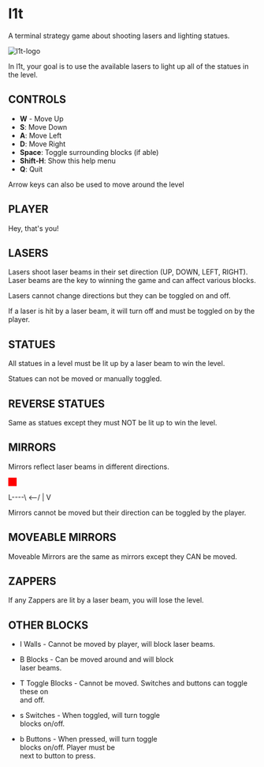 # l1t

A terminal strategy game about shooting lasers and lighting statues.

![l1t-logo](https://user-images.githubusercontent.com/45835678/194675329-027fd0d9-e1ee-4149-980b-e2fc7099206e.png)

In l1t, your goal is to use the available lasers to light up all of the
statues in the level.

## CONTROLS

-   **W** - Move Up
-   **S**: Move Down
-   **A**: Move Left
-   **D**: Move Right
-   **Space**: Toggle surrounding blocks (if able)
-   **Shift-H**: Show this help menu
-   **Q**: Quit

Arrow keys can also be used to move around the level

## PLAYER

Hey, that's you!

## LASERS

Lasers shoot laser beams in their set direction (UP, DOWN, LEFT, RIGHT).
Laser beams are the key to winning the game and can affect various blocks.

Lasers cannot change directions but they can be toggled on and off.

If a laser is hit by a laser beam, it will turn off and must be toggled on
by the player.

## STATUES

All statues in a level must be lit up by a laser beam to win the level.

Statues can not be moved or manually toggled.

## REVERSE STATUES

Same as statues except they must NOT be lit up to win the level.

## MIRRORS

Mirrors reflect laser beams in different directions.

<span style="background-color: red; color: red">L</div> |

L----\ <--/
|
V

Mirrors cannot be moved but their direction can be toggled by the player.

## MOVEABLE MIRRORS

Moveable Mirrors are the same as mirrors except they CAN be moved.

## ZAPPERS

If any Zappers are lit by a laser beam, you will lose the level.

## OTHER BLOCKS

-   I Walls - Cannot be moved by player, will block
    laser beams.  

-   B Blocks - Can be moved around and will block  
     laser beams.  

-   T Toggle Blocks - Cannot be moved. Switches and
    buttons can toggle these on  
     and off.  

-   s Switches - When toggled, will turn toggle  
     blocks on/off.  

-   b Buttons - When pressed, will turn toggle  
     blocks on/off. Player must be  
     next to button to press.
